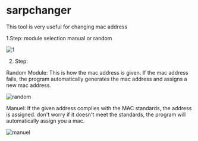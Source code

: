 # sarpchanger
This tool is very useful for changing mac address

1.Step:  module selection manual or random

![1](https://github.com/4sarp/sarpchanger/assets/120489521/3621b9fd-6313-4b4e-b882-07ba0c07fcf4)


2. Step:

Random Module: This is how the mac address is given. If the mac address fails, the program automatically generates the mac address and assigns a new mac address.

![random](https://github.com/4sarp/sarpchanger/assets/120489521/aed1fe89-18be-49a8-b328-7c3cd9d84ab8)


Manuel: If the given address complies with the MAC standards, the address is assigned. don't worry if it doesn't meet the standards, the program will automatically assign you a mac.

![manuel](https://github.com/4sarp/sarpchanger/assets/120489521/eefe2414-01ca-4414-987d-677ff2231ba1)
